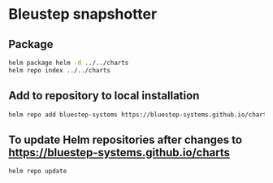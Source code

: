 # Bleustep snapshotter

## Package
```bash
helm package helm -d ../../charts
helm repo index ../../charts
```
## Add to repository to local installation
```bash
helm repo add bluestep-systems https://bluestep-systems.github.io/charts
```

## To update Helm repositories after changes to https://bluestep-systems.github.io/charts
```bash
helm repo update
```